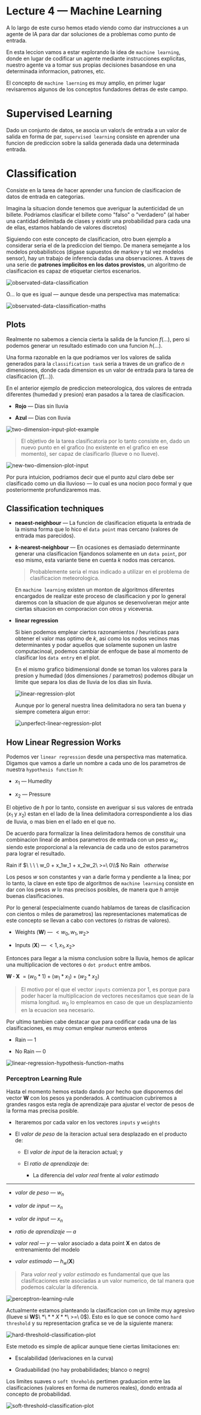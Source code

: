 # Lecture 4 — Machine Learning

A lo largo de este curso hemos etado viendo como dar instrucciones a un agente de IA para dar dar soluciones de a problemas como punto de entrada.

En esta leccion vamos a estar explorando la idea de `machine learning`, donde en lugar de codificar un agente mediante instrucciones explicitas, nuestro agente va a tomar sus propias decisiones basandose en una determinada informacion, patrones, etc.

El concepto de `machine laerning` es muy amplio, en primer lugar revisaremos algunos de los conceptos fundadores detras de este campo.

# Supervised Learning

Dado un conjunto de datos, se asocia un valor/s de entrada a un valor de salida en forma de par, `supervised learning` consiste en aprender una funcion de prediccion sobre la salida generada dada una determinada entrada.

# Classification

Consiste en la tarea de hacer aprender una funcion de clasificacion de datos de entrada en categorias.

Imagina la situacion donde tenemos que averiguar la autenticidad de un billete. Podriamos clasificar el billete como "falso" o "verdadero" (al haber una cantidad delimitada de clases y existir una probabilidad para cada una de ellas, estamos hablando de valores discretos)

Siguiendo con este concepto de clasificacion, otro buen ejemplo a considerar seria el de la prediccion del tiempo. De manera semejante a los modelos probabilisticos (digase supuestos de markov y tal vez modelos sensor), hay un trabajo de inferencia dadas una observaciones. A traves de una serie de **patrones implicitos en los datos provistos**, un algoritmo de clasificacion es capaz de etiquetar ciertos escenarios.

![observated-data-classification](./imgs/observated-data-classification.png)

O... lo que es igual — aunque desde una perspectiva mas matematica:

![observated-data-classification-maths](./imgs/observated-data-classification-maths.png)

## Plots

Realmente no sabemos a ciencia cierta la salida de la funcion $f(...)$, pero si podemos generar un resultado estimado con una funcion $h(...)$.

Una forma razonable en la que podriamos ver los valores de salida generados para la `classification task` seria a traves de un grafico de $n$ dimensiones, donde cada dimension es un valor de entrada para la tarea de clasificacion ($f(...)$).

En el anterior ejemplo de prediccion meteorologica, dos valores de entrada diferentes (humedad y presion) eran pasados a la tarea de clasificacion.

- **Rojo** — Dias sin lluvia

- **Azul** — Dias con lluvia

![two-dimension-input-plot-example](./imgs/two-dimension-input-plot-example.png)

> El objetivo de la tarea clasificatoria por lo tanto consiste en, dado un nuevo punto en el grafico (no existente en el grafico en ese momento), ser capaz de clasificarlo (llueve o no llueve).

![new-two-dimension-plot-input](./imgs/new-two-dimension-plot-input.png)

Por pura intuicion, podriamos decir que el punto azul claro debe ser clasificado como un dia lluvioso — lo cual es una nocion poco formal y que posteriormente profundizaremos mas.

## Classification techniques

- **neaest-neighbour** — La funcion de clasificacion etiqueta la entrada de la misma forma que lo hico el `data point` mas cercano (valores de entrada mas parecidos).

- **$k$-nearest-neighbour** — En ocasiones es demasiado determinante generar una clasificacion fijandonos solamente en un `data point`, por eso mismo, esta variante tiene en cuenta $k$ nodos mas cercanos.

  > Probablemente seria el mas indicado a utilizar en el problema de clasificacion meteorologica.

  En `machine learning` existen un monton de algoritmos diferentes encargados de realizar este proceso de clasificacion y por lo general daremos con la situacion de que algunos se desenvolveran mejor ante ciertas situacion en comporacion con otros y viceversa.

- **linear regression**

  Si bien podemos emplear ciertos razonamientos / heuristicas para obtener el valor mas optimo de $k$, asi como los nodos vecinos mas determinantes y podar aquellos que solamente suponen un lastre computacinoal, podemos cambiar de enfoque de base al momento de clasificar los `data entry` en el plot.

  En el mismo grafico bidimensional donde se toman los valores para la presion y humedad (dos dimensiones / parametros) podemos dibujar un limite que separa los dias de lluvia de los dias sin lluvia.

  ![linear-regression-plot](./imgs/linear-regression-plot.png)

  Aunque por lo general nuestra linea delimitadora no sera tan buena y siempre cometera algun error:

  ![unperfect-linear-regression-plot](./imgs/unperfect-linear-regression-plot.png)

## How Linear Regression Works

Podemos ver `linear regression` desde una perspectiva mas matematica. Digamos que vamos a darle un nombre a cada uno de los parametros de nuestra `hypothesis function` $h$:

- $x_1$ — Humedity

- $x_2$ — Pressure

El objetivo de $h$ por lo tanto, consiste en averiguar si sus valores de entrada ($x_1$ y $x_2$) estan en el lado de la linea delimitadora correspondiente a los dias de lluvia, o mas bien en el lado en el que no.

De acuerdo para formalizar la linea delimitadora hemos de constituir una combinacion lineal de ambos parametros de entrada con un peso $w_n$; siendo este proporcional a la relevancia de cada uno de estos parametros para lograr el resultado.

Rain if $\ \ \ \ w_0 + x_1w_1 + x_2w_2\ >=\ 0\\$
No Rain $\ \ otherwise$

Los pesos $w$ son constantes y van a darle forma y pendiente a la linea; por lo tanto, la clave en este tipo de algoritmos de `machine learning` consiste en dar con los pesos $w$ lo mas precisos posibles, de manera que $h$ arroje buenas clasificaciones.

Por lo general (especialmente cuando hablamos de tareas de clasificacion con cientos o miles de parametros) las representaciones matematicas de este concepto se llevan a cabo con vectores (o ristras de valores).

- Weights (**W**) — $<w_0, w_1, w_2>$

- Inputs (**X**) — $<1, x_1, x_2>$

Entonces para llegar a la misma conclusion sobre la lluvia, hemos de aplicar una multiplicacion de vectores o `dot product` entre ambos.

**W · X** $\ =\ (w_0 * 1) + (w_1 * x_1) + (w_2 * x_2)$

> El motivo por el que el vector `inputs` comienza por $1$, es porque para poder hacer la multiplicacion de vectores necesitamos que sean de la misma longitud. $w_0$ lo empleamos en caso de que un desplazamiento en la ecuacion sea necesario.

Por ultimo tambien cabe destacar que para codificar cada una de las clasificaciones, es muy comun emplear numeros enteros

- Rain — $1$

- No Rain — $0$

![linear-regression-hypothesis-function-maths](./imgs/linear-regression-hypothesis-function-maths.png)

### Perceptron Learning Rule

Hasta el momento hemos estado dando por hecho que disponemos del vector **W** con los pesos ya ponderados. A continuacion cubriremos a grandes rasgos esta regla de aprendizaje para ajustar el vector de pesos de la forma mas precisa posible.

- Iteraremos por cada valor en los vectores `inputs` y `weights`

- El _valor de peso_ de la iteracion actual sera desplazado en el producto de:

  - El _valor de input_ de la iteracion actual; y

  - El _ratio de aprendizaje_ de:

    - La diferencia del _valor real_ frente al _valor estimado_

---

- _valor de peso_ — $w_n$

- _valor de input_ — $x_n$

- _valor de input_ — $x_n$

- _ratio de aprendizaje_ — $ɑ$

- _valor real_ — $y$ — valor asociado a data point **X** en datos de entrenamiento del modelo

- _valor estimado_ — $h_w($**X**$)$

> Para _valor real_ y _valor estimado_ es fundamental que que las clasificaciones este asociadas a un valor numerico, de tal manera que podemos calcular la diferencia.

![perceptron-learning-rule](./imgs/perceptron-learning-rule.png)

Actualmente estamos planteando la clasificacion con un limite muy agresivo (llueve si **W**$\ *\ $**X**$\ >=\ 0$). Esto es lo que se conoce como `hard threshold` y su representacion grafica se ve de la siguiente manera:

![hard-threshold-classification-plot](./imgs/hard-threshold-classification-plot.png)

Este metodo es simple de aplicar aunque tiene ciertas limitaciones en:

- Escalabilidad (derivaciones en la curva)

- Graduabilidad (no hay probabilidades; blanco o negro)

Los limites suaves o `soft threholds` pertimen graduacion entre las clasificaciones (valores en forma de numeros reales), dondo entrada al concepto de probabilidad.

![soft-threshold-classification-plot](./imgs/soft-threshold-classification-plot.png)
